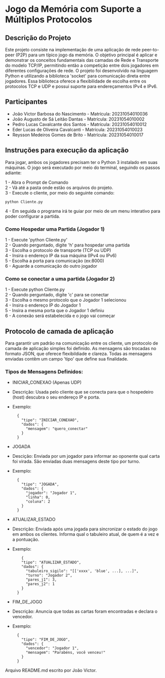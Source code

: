 # Jogo da Memória com Suporte a Múltiplos Protocolos

## Descrição do Projeto
Este projeto consiste na implementação de uma aplicação de rede peer-to-peer (P2P) para um típico jogo da memória. O objetivo principal
é aplicar e demonstrar os conceitos fundamentais das camadas de Rede e Transporte do modelo TCP/IP, permitindo então a competição entre 
dois jogadores em diferentes configurações de rede.
O projeto foi desenvolvido na linguagem Python e utilizando a biblioteca 'socket' para comunicação direta entre jogadores. Essa biblioteca
oferece a flexibilidade de escolha entre os protocolos TCP e UDP e possui suporte para endereçamentos IPv4 e IPv6.

## Participantes 
- João Victor Barbosa do Nascimento - Matrícula: 20231054010036
- João Augusto de Sá Leitão Dantas - Matrícula: 20231054010002
- Pedro Lucas Cavalcante dos Santos - Matrícula: 20231054010012
- Eder Lucas de Oliveira Cavalcanti - Matrícula: 20231054010023
- Reysson Medeiros Gomes de Brito - Matrícula: 20231054010017

## Instruções para execução da aplicação
Para jogar, ambos os jogadores precisam ter o Python 3 instalado em suas máquinas.
O jogo será executado por meio do terminal, seguindo os passos adiante:

1 - Abra o Prompt de Comando    
2 - Vá até a pasta onde estão os arquivos do projeto.    
3 - Execute o cliente, por meio do seguinte comando:

	python Cliente.py

4 - Em seguida o programa irá te guiar por meio de um menu interativo para poder configurar a partida.

### Como Hospedar uma Partida (Jogador 1)
1 - Execute 'python Cliente.py'                             
2 - Quando perguntado, digite 'h' para hospedar uma partida			                                                                                                 	          
3 - Escolha o protocolo de transporte (TCP ou UDP)				                                                                                        
4 - Insira o endereço IP da sua máquina (IPv4 ou IPv6)					                                 
5 - Escolha a porta para comunicação (ex:8000)				                                 
6 - Aguarde a comunicação do outro jogador		

### Como se conectar a uma partida (Jogador 2)
1 - Execute python Cliente.py                                
2 - Quando perguntado, digite 'c' para se conectar                             
3 - Escolha o mesmo protocolo que o Jogador 1 selecionou                            
4 - Insira o endereço IP do Jogador 1                          
5 - Insira a mesma porta que o Jogador 1 definiu                           
6 - A conexão será estabelecida e o jogo vai começar                           

## Protocolo de camada de aplicação
Para garantir um padrão na comunicação entre os cliente, um protocolo de camada de aplicação simples foi definido. As mensagens são trocadas no formato JSON, que oferece flexibildiade e clareza. Todas as mensagens enviadas contêm um campo 'tipo' que define sua finalidade.

### Tipos de Mensagens Definidos: 
- INICIAR_CONEXAO (Apenas UDP)
- Descrição: Usada pelo cliente que se conecta para que o hospedeiro (host) descubra o seu endereço IP e porta.
- Exemplo: 

		{
		  "tipo": "INICIAR_CONEXAO",
		  "dados": {
		    "mensagem": "quero_conectar"
		  }
		}

- JOGADA
- Descição: Enviada por um jogador para informar ao oponente qual carta foi virada. São enviadas duas mensagens deste tipo por turno.
- Exemplo:

		{
		  "tipo": "JOGADA",
		  "dados": {
		    "jogador": "Jogador 1",
		    "linha": 0,
		    "coluna": 2
		  }
		}

- ATUALIZAR_ESTADO
- Descrição: Enviada após uma jogada para sincronizar o estado do jogo em ambos os clientes. Informa qual o tabuleiro atual, de quem é a vez e a pontuação.
- Exemplo:

		  {
		  "tipo": "ATUALIZAR_ESTADO",
		  "dados": {
		    "tabuleiro_sigilo": "[['xxxx', 'blue', ...], ...]",
		    "turno": "Jogador 2",
		    "pares_j1": 3,
		    "pares_j2": 1
		  }
		}

- FIM_DE_JOGO
- Descrição: Anuncia que todas as cartas foram encontradas e declara o vencedor.
- Exemplo:

		{
		  "tipo": "FIM_DE_JOGO",
		  "dados": {
		    "vencedor": "Jogador 1",
		    "mensagem": "Parabéns, você venceu!"
		  }
		}


Arquivo README.md escrito por João Victor.
